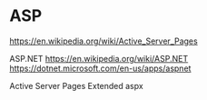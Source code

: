 # ASP


https://en.wikipedia.org/wiki/Active_Server_Pages


ASP.NET
https://en.wikipedia.org/wiki/ASP.NET
https://dotnet.microsoft.com/en-us/apps/aspnet

Active Server Pages Extended
aspx





